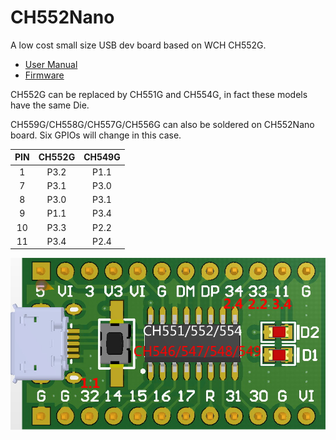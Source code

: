 # CH552Nano

A low cost small size USB dev board based on WCH CH552G.

- [User Manual](DOC/CH552Nano用户手册v20.10.26.pdf)
- [Firmware](FW)

CH552G can be replaced by CH551G and CH554G, in fact these models have the same Die.

CH559G/CH558G/CH557G/CH556G can also be soldered on CH552Nano board. Six GPIOs will change in this case.

|  PIN  | CH552G | CH549G |
|:-----:|:------:|:------:|
|   1   |  P3.2  |  P1.1  |
|   7   |  P3.1  |  P3.0  |
|   8   |  P3.0  |  P3.1  |
|   9   |  P1.1  |  P3.4  |
|  10   |  P3.3  |  P2.2  |
|  11   |  P3.4  |  P2.4  |

![正面管脚图](image/03-正面管脚图.jpg "正面管脚图")
